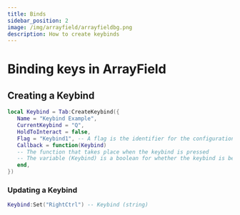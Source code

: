 ```yaml
---
title: Binds
sidebar_position: 2
image: /img/arrayfield/arrayfieldbg.png
description: How to create keybinds
---
```


# Binding keys in ArrayField

## Creating a Keybind

```lua
local Keybind = Tab:CreateKeybind({
   Name = "Keybind Example",
   CurrentKeybind = "Q",
   HoldToInteract = false,
   Flag = "Keybind1", -- A flag is the identifier for the configuration file, make sure every element has a different flag if you're using configuration saving to ensure no overlaps
   Callback = function(Keybind)
   -- The function that takes place when the keybind is pressed
   -- The variable (Keybind) is a boolean for whether the keybind is being held or not (HoldToInteract needs to be true)
   end,
})
```

### Updating a Keybind

```lua
Keybind:Set("RightCtrl") -- Keybind (string)
```
